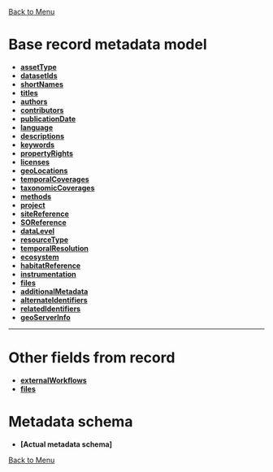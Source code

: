 [Back to Menu](../main.md)

# Base record metadata model
- **[assetType](assetType.md)**
- **[datasetIds](datasetIds.md)**
- **[shortNames](shortNames.md)**
- **[titles](titles.md)**
- **[authors](authors.md)**
- **[contributors](contributors.md)**
- **[publicationDate](publicationDate.md)**
- **[language](language.md)**
- **[descriptions](descriptions.md)**
- **[keywords](keywords.md)**
- **[propertyRights](propertyRights.md)**
- **[licenses](licenses.md)**
- **[geoLocations](geoLocations.md)**
- **[temporalCoverages](temportalCoverages.md)**
- **[taxonomicCoverages](taxonomicCoverages.md)**
- **[methods](methods.md)**
- **[project](project.md)**
- **[siteReference](siteReference.md)**
- **[SOReference](SOReference.md)**
- **[dataLevel](dataLevel.md)**
- **[resourceType](ResourceType.md)**
- **[temporalResolution](temporalResolution.md)**
- **[ecosystem](ecosystem.md)**
- **[habitatReference](habitatReference.md)**
- **[instrumentation](instrumentation.md)**
- **[files](externalFiles.md)**
- **[additionalMetadata](additionalMetadata.md)**
- **[alternateIdentifiers](alternateIdentifiers.md)**
- **[relatedIdentifiers](relatedIdentifiers.md)**
- **[geoServerInfo](geoServerInfo.md)**

---

# Other fields from record

- **[externalWorkflows](externalWorkflows.md)**
- **[files](files.md)**

# Metadata schema
- **[Actual metadata schema]**

[Back to Menu](../main.md)
